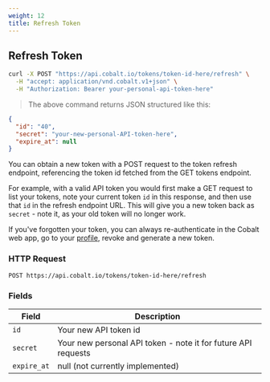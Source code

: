 ```yaml
---
weight: 12
title: Refresh Token
---
```


## Refresh Token

```sh
curl -X POST "https://api.cobalt.io/tokens/token-id-here/refresh" \
  -H "accept: application/vnd.cobalt.v1+json" \
  -H "Authorization: Bearer your-personal-api-token-here" 
```

> The above command returns JSON structured like this:

```json
{
  "id": "40",
  "secret": "your-new-personal-API-token-here",
  "expire_at": null
}
```

You can obtain a new token with a POST request to the token refresh endpoint, referencing the token id fetched from the
GET tokens endpoint.

For example, with a valid API token you would first make a GET request to list your tokens, note your current token
`id` in this response, and then use that `id` in the refresh endpoint URL. This will give you a new token back as
`secret` - note it, as your old token will no longer work.

If you've forgotten your token, you can always re-authenticate in the Cobalt web app, go to your
[profile](https://app.cobalt.io/settings/api-token), revoke and generate a new token.

### HTTP Request

`POST https://api.cobalt.io/tokens/token-id-here/refresh`

### Fields

| Field       | Description
|-------------|---------------------------------------------------------------|
| `id`        | Your new API token id                                         |
| `secret`    | Your new personal API token - note it for future API requests |
| `expire_at` | null (not currently implemented)                              |
